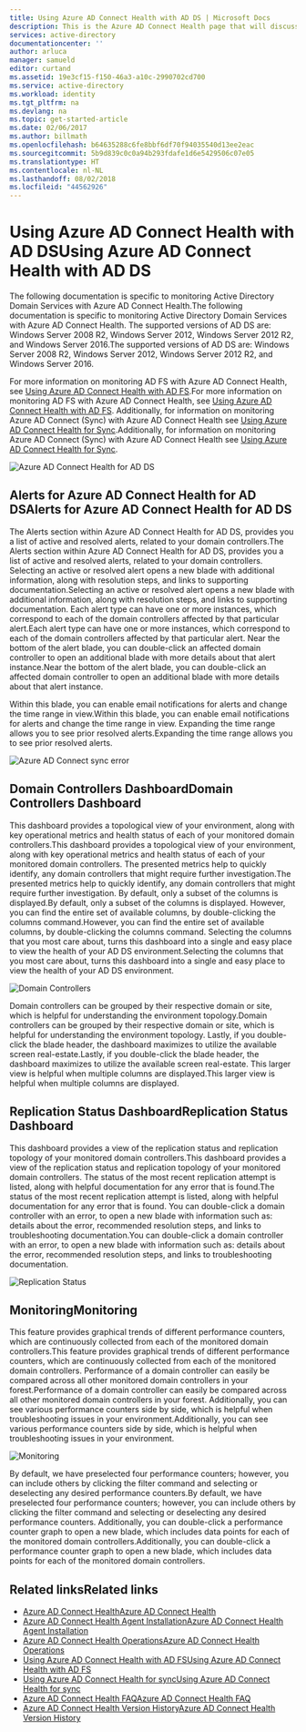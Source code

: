 ```yaml
---
title: Using Azure AD Connect Health with AD DS | Microsoft Docs
description: This is the Azure AD Connect Health page that will discuss how to monitor AD DS.
services: active-directory
documentationcenter: ''
author: arluca
manager: samueld
editor: curtand
ms.assetid: 19e3cf15-f150-46a3-a10c-2990702cd700
ms.service: active-directory
ms.workload: identity
ms.tgt_pltfrm: na
ms.devlang: na
ms.topic: get-started-article
ms.date: 02/06/2017
ms.author: billmath
ms.openlocfilehash: b64635288c6fe8bbf6df70f94035540d13ee2eac
ms.sourcegitcommit: 5b9d839c0c0a94b293fdafe1d6e5429506c07e05
ms.translationtype: HT
ms.contentlocale: nl-NL
ms.lasthandoff: 08/02/2018
ms.locfileid: "44562926"
---
```

# <a name="using-azure-ad-connect-health-with-ad-ds"></a><span data-ttu-id="a3947-103">Using Azure AD Connect Health with AD DS</span><span class="sxs-lookup"><span data-stu-id="a3947-103">Using Azure AD Connect Health with AD DS</span></span>
<span data-ttu-id="a3947-104">The following documentation is specific to monitoring Active Directory Domain Services with Azure AD Connect Health.</span><span class="sxs-lookup"><span data-stu-id="a3947-104">The following documentation is specific to monitoring Active Directory Domain Services with Azure AD Connect Health.</span></span> <span data-ttu-id="a3947-105">The supported versions of AD DS are: Windows Server 2008 R2, Windows Server 2012, Windows Server 2012 R2, and Windows Server 2016.</span><span class="sxs-lookup"><span data-stu-id="a3947-105">The supported versions of AD DS are: Windows Server 2008 R2, Windows Server 2012, Windows Server 2012 R2, and Windows Server 2016.</span></span>

<span data-ttu-id="a3947-106">For more information on monitoring AD FS with Azure AD Connect Health, see [Using Azure AD Connect Health with AD FS](active-directory-aadconnect-health-adfs.md).</span><span class="sxs-lookup"><span data-stu-id="a3947-106">For more information on monitoring AD FS with Azure AD Connect Health, see [Using Azure AD Connect Health with AD FS](active-directory-aadconnect-health-adfs.md).</span></span> <span data-ttu-id="a3947-107">Additionally, for information on monitoring Azure AD Connect (Sync) with Azure AD Connect Health see [Using Azure AD Connect Health for Sync](active-directory-aadconnect-health-sync.md).</span><span class="sxs-lookup"><span data-stu-id="a3947-107">Additionally, for information on monitoring Azure AD Connect (Sync) with Azure AD Connect Health see [Using Azure AD Connect Health for Sync](active-directory-aadconnect-health-sync.md).</span></span>

![Azure AD Connect Health for AD DS](https://docstestmedia1.blob.core.windows.net/azure-media/articles/active-directory/connect-health/media/active-directory-aadconnect-health/aadconnect-health-adds-entry.png)

## <a name="alerts-for-azure-ad-connect-health-for-ad-ds"></a><span data-ttu-id="a3947-109">Alerts for Azure AD Connect Health for AD DS</span><span class="sxs-lookup"><span data-stu-id="a3947-109">Alerts for Azure AD Connect Health for AD DS</span></span>
<span data-ttu-id="a3947-110">The Alerts section within Azure AD Connect Health for AD DS, provides you a list of active and resolved alerts, related to your domain controllers.</span><span class="sxs-lookup"><span data-stu-id="a3947-110">The Alerts section within Azure AD Connect Health for AD DS, provides you a list of active and resolved alerts, related to your domain controllers.</span></span> <span data-ttu-id="a3947-111">Selecting an active or resolved alert opens a new blade with additional information, along with resolution steps, and links to supporting documentation.</span><span class="sxs-lookup"><span data-stu-id="a3947-111">Selecting an active or resolved alert opens a new blade with additional information, along with resolution steps, and links to supporting documentation.</span></span> <span data-ttu-id="a3947-112">Each alert type can have one or more instances, which correspond to each of the domain controllers affected by that particular alert.</span><span class="sxs-lookup"><span data-stu-id="a3947-112">Each alert type can have one or more instances, which correspond to each of the domain controllers affected by that particular alert.</span></span> <span data-ttu-id="a3947-113">Near the bottom of the alert blade, you can double-click an affected domain controller to open an additional blade with more details about that alert instance.</span><span class="sxs-lookup"><span data-stu-id="a3947-113">Near the bottom of the alert blade, you can double-click an affected domain controller to open an additional blade with more details about that alert instance.</span></span>

<span data-ttu-id="a3947-114">Within this blade, you can enable email notifications for alerts and change the time range in view.</span><span class="sxs-lookup"><span data-stu-id="a3947-114">Within this blade, you can enable email notifications for alerts and change the time range in view.</span></span> <span data-ttu-id="a3947-115">Expanding the time range allows you to see prior resolved alerts.</span><span class="sxs-lookup"><span data-stu-id="a3947-115">Expanding the time range allows you to see prior resolved alerts.</span></span>

![Azure AD Connect sync error](https://docstestmedia1.blob.core.windows.net/azure-media/articles/active-directory/connect-health/media/active-directory-aadconnect-health/aadconnect-health-adds-alerts.png)

## <a name="domain-controllers-dashboard"></a><span data-ttu-id="a3947-117">Domain Controllers Dashboard</span><span class="sxs-lookup"><span data-stu-id="a3947-117">Domain Controllers Dashboard</span></span>
<span data-ttu-id="a3947-118">This dashboard provides a topological view of your environment, along with key operational metrics and health status of each of your monitored domain controllers.</span><span class="sxs-lookup"><span data-stu-id="a3947-118">This dashboard provides a topological view of your environment, along with key operational metrics and health status of each of your monitored domain controllers.</span></span> <span data-ttu-id="a3947-119">The presented metrics help to quickly identify, any domain controllers that might require further investigation.</span><span class="sxs-lookup"><span data-stu-id="a3947-119">The presented metrics help to quickly identify, any domain controllers that might require further investigation.</span></span> <span data-ttu-id="a3947-120">By default, only a subset of the columns is displayed.</span><span class="sxs-lookup"><span data-stu-id="a3947-120">By default, only a subset of the columns is displayed.</span></span> <span data-ttu-id="a3947-121">However, you can find the entire set of available columns, by double-clicking the columns command.</span><span class="sxs-lookup"><span data-stu-id="a3947-121">However, you can find the entire set of available columns, by double-clicking the columns command.</span></span> <span data-ttu-id="a3947-122">Selecting the columns that you most care about, turns this dashboard into a single and easy place to view the health of your AD DS environment.</span><span class="sxs-lookup"><span data-stu-id="a3947-122">Selecting the columns that you most care about, turns this dashboard into a single and easy place to view the health of your AD DS environment.</span></span>

![Domain Controllers](https://docstestmedia1.blob.core.windows.net/azure-media/articles/active-directory/connect-health/media/active-directory-aadconnect-health/aadconnect-health-adds-domainsandsites-dashboard.png)

<span data-ttu-id="a3947-124">Domain controllers can be grouped by their respective domain or site, which is helpful for understanding the environment topology.</span><span class="sxs-lookup"><span data-stu-id="a3947-124">Domain controllers can be grouped by their respective domain or site, which is helpful for understanding the environment topology.</span></span> <span data-ttu-id="a3947-125">Lastly, if you double-click the blade header, the dashboard maximizes to utilize the available screen real-estate.</span><span class="sxs-lookup"><span data-stu-id="a3947-125">Lastly, if you double-click the blade header, the dashboard maximizes to utilize the available screen real-estate.</span></span> <span data-ttu-id="a3947-126">This larger view is helpful when multiple columns are displayed.</span><span class="sxs-lookup"><span data-stu-id="a3947-126">This larger view is helpful when multiple columns are displayed.</span></span>

## <a name="replication-status-dashboard"></a><span data-ttu-id="a3947-127">Replication Status Dashboard</span><span class="sxs-lookup"><span data-stu-id="a3947-127">Replication Status Dashboard</span></span>
<span data-ttu-id="a3947-128">This dashboard provides a view of the replication status and replication topology of your monitored domain controllers.</span><span class="sxs-lookup"><span data-stu-id="a3947-128">This dashboard provides a view of the replication status and replication topology of your monitored domain controllers.</span></span> <span data-ttu-id="a3947-129">The status of the most recent replication attempt is listed, along with helpful documentation for any error that is found.</span><span class="sxs-lookup"><span data-stu-id="a3947-129">The status of the most recent replication attempt is listed, along with helpful documentation for any error that is found.</span></span> <span data-ttu-id="a3947-130">You can double-click a domain controller with an error, to open a new blade with information such as: details about the error, recommended resolution steps, and links to troubleshooting documentation.</span><span class="sxs-lookup"><span data-stu-id="a3947-130">You can double-click a domain controller with an error, to open a new blade with information such as: details about the error, recommended resolution steps, and links to troubleshooting documentation.</span></span>

![Replication Status](https://docstestmedia1.blob.core.windows.net/azure-media/articles/active-directory/connect-health/media/active-directory-aadconnect-health/aadconnect-health-adds-replication.png)

## <a name="monitoring"></a><span data-ttu-id="a3947-132">Monitoring</span><span class="sxs-lookup"><span data-stu-id="a3947-132">Monitoring</span></span>
<span data-ttu-id="a3947-133">This feature provides graphical trends of different performance counters, which are continuously collected from each of the monitored domain controllers.</span><span class="sxs-lookup"><span data-stu-id="a3947-133">This feature provides graphical trends of different performance counters, which are continuously collected from each of the monitored domain controllers.</span></span> <span data-ttu-id="a3947-134">Performance of a domain controller can easily be compared across all other monitored domain controllers in your forest.</span><span class="sxs-lookup"><span data-stu-id="a3947-134">Performance of a domain controller can easily be compared across all other monitored domain controllers in your forest.</span></span> <span data-ttu-id="a3947-135">Additionally, you can see various performance counters side by side, which is helpful when troubleshooting issues in your environment.</span><span class="sxs-lookup"><span data-stu-id="a3947-135">Additionally, you can see various performance counters side by side, which is helpful when troubleshooting issues in your environment.</span></span>

![Monitoring](https://docstestmedia1.blob.core.windows.net/azure-media/articles/active-directory/connect-health/media/active-directory-aadconnect-health/aadconnect-health-adds-monitoring.png)

<span data-ttu-id="a3947-137">By default, we have preselected four performance counters; however, you can include others by clicking the filter command and selecting or deselecting any desired performance counters.</span><span class="sxs-lookup"><span data-stu-id="a3947-137">By default, we have preselected four performance counters; however, you can include others by clicking the filter command and selecting or deselecting any desired performance counters.</span></span> <span data-ttu-id="a3947-138">Additionally, you can double-click a performance counter graph to open a new blade, which includes data points for each of the monitored domain controllers.</span><span class="sxs-lookup"><span data-stu-id="a3947-138">Additionally, you can double-click a performance counter graph to open a new blade, which includes data points for each of the monitored domain controllers.</span></span>

## <a name="related-links"></a><span data-ttu-id="a3947-139">Related links</span><span class="sxs-lookup"><span data-stu-id="a3947-139">Related links</span></span>
* [<span data-ttu-id="a3947-140">Azure AD Connect Health</span><span class="sxs-lookup"><span data-stu-id="a3947-140">Azure AD Connect Health</span></span>](active-directory-aadconnect-health.md)
* [<span data-ttu-id="a3947-141">Azure AD Connect Health Agent Installation</span><span class="sxs-lookup"><span data-stu-id="a3947-141">Azure AD Connect Health Agent Installation</span></span>](active-directory-aadconnect-health-agent-install.md)
* [<span data-ttu-id="a3947-142">Azure AD Connect Health Operations</span><span class="sxs-lookup"><span data-stu-id="a3947-142">Azure AD Connect Health Operations</span></span>](active-directory-aadconnect-health-operations.md)
* [<span data-ttu-id="a3947-143">Using Azure AD Connect Health with AD FS</span><span class="sxs-lookup"><span data-stu-id="a3947-143">Using Azure AD Connect Health with AD FS</span></span>](active-directory-aadconnect-health-adfs.md)
* [<span data-ttu-id="a3947-144">Using Azure AD Connect Health for sync</span><span class="sxs-lookup"><span data-stu-id="a3947-144">Using Azure AD Connect Health for sync</span></span>](active-directory-aadconnect-health-sync.md)
* [<span data-ttu-id="a3947-145">Azure AD Connect Health FAQ</span><span class="sxs-lookup"><span data-stu-id="a3947-145">Azure AD Connect Health FAQ</span></span>](active-directory-aadconnect-health-faq.md)
* [<span data-ttu-id="a3947-146">Azure AD Connect Health Version History</span><span class="sxs-lookup"><span data-stu-id="a3947-146">Azure AD Connect Health Version History</span></span>](active-directory-aadconnect-health-version-history.md)







